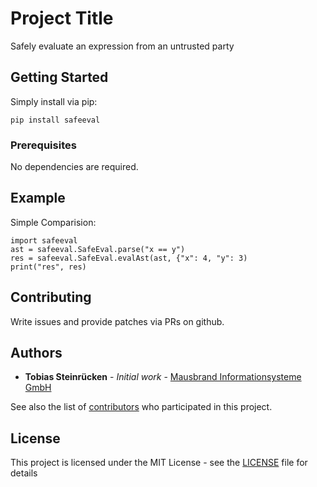 # Project Title

Safely evaluate an expression from an untrusted party

## Getting Started

Simply install via pip:
    
    pip install safeeval

### Prerequisites

No dependencies are required.

## Example

Simple Comparision:

    import safeeval
    ast = safeeval.SafeEval.parse("x == y")
    res = safeeval.SafeEval.evalAst(ast, {"x": 4, "y": 3)
    print("res", res)

## Contributing

Write issues and provide patches via PRs on github.

## Authors

* **Tobias Steinrücken** - *Initial work* - [Mausbrand Informationsysteme GmbH](https://github.com/viur-framework/safeeval)

See also the list of [contributors](https://github.com/viur-framework/safeeval/blob/master/contributors) who participated in this project.

## License

This project is licensed under the MIT License - see the [LICENSE](LICENSE) file for details
